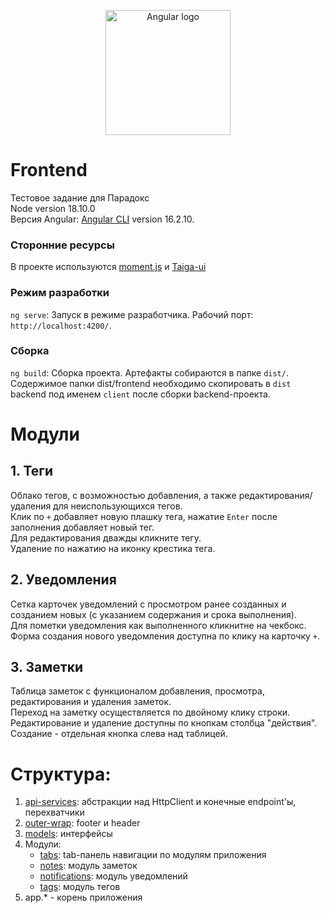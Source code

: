 <p align="center">
  <a href="https://angular.io" target="blank"> <img src="https://angular.io/assets/images/logos/angular/angular.svg" width="200" alt="Angular logo"> </a>
</p>

# Frontend

Тестовое задание для Парадокс <br>
Node version 18.10.0 <br>
Версия Angular: [Angular CLI](https://github.com/angular/angular-cli) version 16.2.10.

### Сторонние ресурсы
В проекте используются [moment.js](https://momentjs.com/) и [Taiga-ui](https://taiga-ui.dev)

### Режим разработки

`ng serve`: Запуск в режиме разработчика. Рабочий порт: `http://localhost:4200/`. 

### Сборка 

`ng build`: Сборка проекта. Артефакты собираются в папке `dist/`. Содержимое папки dist/frontend необходимо скопировать в `dist` backend под именем `client` после сборки backend-проекта.

# Модули

## 1. Теги

Облако тегов, с возможностью добавления, а также редактирования/удаления для неиспользующихся тегов. <br>
Клик по `+` добавляет новую плашку тега, нажатие `Enter` после заполнения добавляет новый тег. <br>
Для редактирования дважды кликните тегу. <br>
Удаление по нажатию на иконку крестика тега.

## 2. Уведомления

Сетка карточек уведомлений с просмотром ранее созданных и созданием новых (с указанием содержания и срока выполнения). <br>
Для пометки уведомления как выполненного кликнитне на чекбокс. <br>
Форма создания нового уведомления доступна по клику на карточку `+`.

## 3. Заметки
Таблица заметок с функционалом добавления, просмотра, редактирования и удаления заметок. <br>
Переход на заметку осуществляется по двойному клику строки. <br>
Редактирование и удаление доступны по кнопкам столбца "действия". <br>
Создание - отдельная кнопка слева над таблицей. <br>

# Структура:
1. [api-services](/src/app/api-services): абстракции над HttpClient и конечные endpoint'ы, перехватчики
2. [outer-wrap](/src/app/outer-wrap): footer и header 
3. [models](/src/app/models): интерфейсы
4. Модули:
   * [tabs](/src/app/tabs): tab-панель навигации по модулям приложения
   * [notes](/src/app/notes): модуль заметок
   * [notifications](/src/app/notifications): модуль уведомлений
   * [tags](/src/app/tags): модуль тегов
5. app.* - корень приложения


